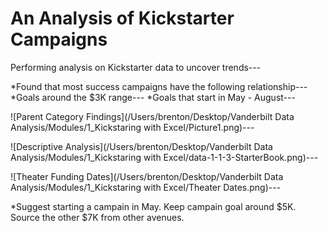 # An Analysis of Kickstarter Campaigns
Performing analysis on Kickstarter data to uncover trends---

*Found that most success campaigns have the following relationship---
*Goals around the $3K range---
*Goals that start in May - August---

![Parent Category Findings](/Users/brenton/Desktop/Vanderbilt Data Analysis/Modules/1_Kickstaring with Excel/Picture1.png)---

![Descriptive Analysis](/Users/brenton/Desktop/Vanderbilt Data Analysis/Modules/1_Kickstaring with Excel/data-1-1-3-StarterBook.png)---

![Theater Funding Dates](/Users/brenton/Desktop/Vanderbilt Data Analysis/Modules/1_Kickstaring with Excel/Theater Dates.png)---

*Suggest starting a campain in May. Keep campain goal around $5K. Source the other $7K from other avenues. 
